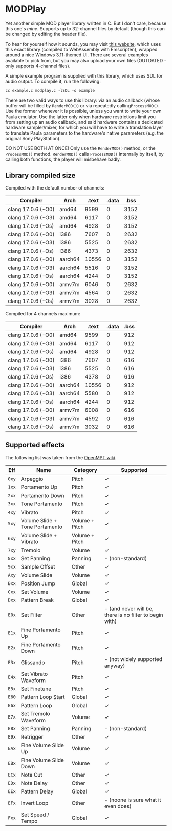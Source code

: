 # MODPlay
Yet another simple MOD player library written in C. But I don't care, because this one's _mine_. Supports up to 32-channel files by default (though this can be changed by editing the header file).

To hear for yourself how it sounds, you may visit [this website](https://mod.prochazkaml.eu/), which uses this exact library (compiled to WebAssembly with Emscripten), wrapped around a nice Windows 3.11-themed UI. There are several examples available to pick from, but you may also upload your own files (OUTDATED - only supports 4-channel files).

A simple example program is supplied with this library, which uses SDL for audio output. To compile it, run the following:

```
cc example.c modplay.c -lSDL -o example
```

There are two valid ways to use this library: via an audio callback (whose buffer will be filled by `RenderMOD()`) or via repeatedly calling`ProcessMOD()`.
Use the former whenever it is possible, unless you want to write your own Paula emulator.
Use the latter only when hardware restrictions limit you from setting up an audio callback,
and said hardware contains a dedicated hardware sampler/mixer, for which you will have to write a translation layer
to translate Paula parameters to the hardware's native parameters (e.g. the original Sony PlayStation).

DO NOT USE BOTH AT ONCE! Only use the `RenderMOD()` method, or the `ProcessMOD()` method.
`RenderMOD()` calls `ProcessMOD()` internally by itself, by calling both functions, the player will misbehave badly.

## Library compiled size

<!-- LIBRARY_SIZE_START -->
Compiled with the default number of channels:

|Compiler|Arch|.text|.data|.bss
|-|-|-|-|-|
|clang 17.0.6 (-O0)|amd64|9599|0|3152|
|clang 17.0.6 (-O3)|amd64|6117|0|3152|
|clang 17.0.6 (-Os)|amd64|4928|0|3152|
|clang 17.0.6 (-O0)|i386|7607|0|2632|
|clang 17.0.6 (-O3)|i386|5525|0|2632|
|clang 17.0.6 (-Os)|i386|4373|0|2632|
|clang 17.0.6 (-O0)|aarch64|10556|0|3152|
|clang 17.0.6 (-O3)|aarch64|5516|0|3152|
|clang 17.0.6 (-Os)|aarch64|4244|0|3152|
|clang 17.0.6 (-O0)|armv7m|6046|0|2632|
|clang 17.0.6 (-O3)|armv7m|4564|0|2632|
|clang 17.0.6 (-Os)|armv7m|3028|0|2632|

Compiled for 4 channels maximum:

|Compiler|Arch|.text|.data|.bss
|-|-|-|-|-|
|clang 17.0.6 (-O0)|amd64|9599|0|912|
|clang 17.0.6 (-O3)|amd64|6117|0|912|
|clang 17.0.6 (-Os)|amd64|4928|0|912|
|clang 17.0.6 (-O0)|i386|7607|0|616|
|clang 17.0.6 (-O3)|i386|5525|0|616|
|clang 17.0.6 (-Os)|i386|4378|0|616|
|clang 17.0.6 (-O0)|aarch64|10556|0|912|
|clang 17.0.6 (-O3)|aarch64|5580|0|912|
|clang 17.0.6 (-Os)|aarch64|4244|0|912|
|clang 17.0.6 (-O0)|armv7m|6008|0|616|
|clang 17.0.6 (-O3)|armv7m|4592|0|616|
|clang 17.0.6 (-Os)|armv7m|3032|0|616|

<!-- LIBRARY_SIZE_END -->

## Supported effects

The following list was taken from the [OpenMPT wiki](https://wiki.openmpt.org/Manual:_Effect_Reference#MOD_Effect_Commands).

|Eff|Name|Category|Supported|
|-|-|-|-|
|`0xy`|Arpeggio|Pitch|✓|
|`1xx`|Portamento Up|Pitch|✓|
|`2xx`|Portamento Down|Pitch|✓|
|`3xx`|Tone Portamento|Pitch|✓|
|`4xy`|Vibrato|Pitch|✓|
|`5xy`|Volume Slide + Tone Portamento|Volume + Pitch|✓|
|`6xy`|Volume Slide + Vibrato|Volume + Pitch|✓|
|`7xy`|Tremolo|Volume|✓|
|`8xx`|Set Panning|Panning|- (non-standard)|
|`9xx`|Sample Offset|Other|✓|
|`Axy`|Volume Slide|Volume|✓|
|`Bxx`|Position Jump|Global|✓|
|`Cxx`|Set Volume|Volume|✓|
|`Dxx`|Pattern Break|Global|✓|
|`E0x`|Set Filter|Other|- (and never will be, there is no filter to begin with)|
|`E1x`|Fine Portamento Up|Pitch|✓|
|`E2x`|Fine Portamento Down|Pitch|✓|
|`E3x`|Glissando|Pitch|- (not widely supported anyway)|
|`E4x`|Set Vibrato Waveform|Pitch|✓|
|`E5x`|Set Finetune|Pitch|✓|
|`E60`|Pattern Loop Start|Global|✓|
|`E6x`|Pattern Loop|Global|✓|
|`E7x`|Set Tremolo Waveform|Volume|✓|
|`E8x`|Set Panning|Panning|- (non-standard)|
|`E9x`|Retrigger|Other|✓|
|`EAx`|Fine Volume Slide Up|Volume|✓|
|`EBx`|Fine Volume Slide Down|Volume|✓|
|`ECx`|Note Cut|Other|✓|
|`EDx`|Note Delay|Other|✓|
|`EEx`|Pattern Delay|Global|✓|
|`EFx`|Invert Loop|Other|- (noone is sure what it even does)|
|`Fxx`|Set Speed / Tempo|Global|✓|
